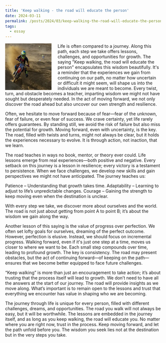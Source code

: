 ```yaml
---
title: 'Keep walking - the road will educate the person'
date: 2024-03-11
permalink: /posts/2024/03/keep-walking-the-road-will-educate-the-person/
tags:
  - essay
---
```


<img width="150" alt="road educate person" src="/images/posts/keep-walking-the-road-will-educate-the-person.webp" style="float: left; margin-right: 20px;" /> Life is often compared to a journey. Along this path, each step we take offers lessons, challenges, and opportunities for growth. The saying "Keep walking, the road will educate the person" encapsulates this wisdom beautifully. It's a reminder that the experiences we gain from continuing on our path, no matter how uncertain or difficult it might seem, will shape us into the individuals we are meant to become. Every twist, turn, and obstacle becomes a teacher, imparting wisdom we might not have sought but desperately needed. In the act of moving forward, we not only discover the road ahead but also uncover our own strength and resilience.

Often, we hesitate to move forward because of fear—fear of the unknown, fear of failure, or even fear of success. We crave certainty, yet life rarely offers guarantees. By standing still, we avoid the risk of failure but also miss the potential for growth. Moving forward, even with uncertainty, is the key. The road, filled with twists and turns, might not always be clear, but it holds the experiences necessary to evolve. It is through action, not inaction, that we learn.

The road teaches in ways no book, mentor, or theory ever could. Life lessons emerge from real experiences—both positive and negative. Every setback on this journey is a lesson in resilience; every victory is a testament to persistence. When we face challenges, we develop new skills and gain perspectives we might not have anticipated. The journey teaches us:

Patience – Understanding that growth takes time.
Adaptability – Learning to adjust to life’s unpredictable changes.
Courage – Gaining the strength to keep moving even when the destination is unclear.

With every step we take, we discover more about ourselves and the world. The road is not just about getting from point A to point B; it’s about the wisdom we gain along the way.

Another lesson of this saying is the value of progress over perfection. We often set lofty goals for ourselves, dreaming of the perfect outcome. However, perfection is elusive. Instead, we should focus on incremental progress. Walking forward, even if it's just one step at a time, moves us closer to where we want to be. Each small step compounds over time, leading to profound growth. The key is consistency. The road may present obstacles, but the act of continuing forward—of keeping on the path—ensures that we become better equipped to face future challenges.

“Keep walking” is more than just an encouragement to take action; it’s about trusting that the process itself will lead to growth. We don’t need to have all the answers at the start of our journey. The road will provide insights as we move along. What’s important is to remain open to the lessons and trust that everything we encounter has value in shaping who we are becoming.

The journey through life is unique for every person, filled with different challenges, dreams, and opportunities. The road you walk will not always be easy, but it will be worthwhile. The lessons are embedded in the journey itself, and as long as you keep walking, the road will educate you. 
No matter where you are right now, trust in the process. Keep moving forward, and let the path unfold before you. The wisdom you seek lies not at the destination but in the very steps you take.
